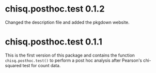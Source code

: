 # chisq.posthoc.test 0.1.2

Changed the description file and added the pkgdown website.

# chisq.posthoc.test 0.1.1

This is the first version of this package and contains the function `chisq.posthoc.test()` to perform a post hoc analysis after Pearson's chi-squared test for count data.
